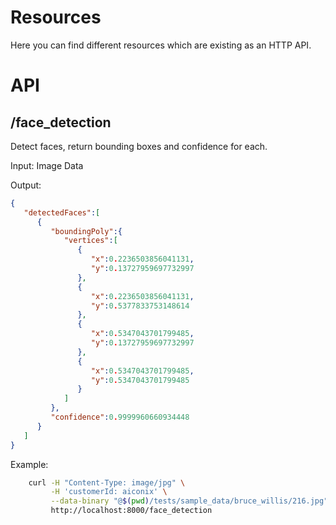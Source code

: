 # Resources	

Here you can find different resources which are existing as an HTTP API.

# API


## /face_detection

Detect faces, return bounding boxes and confidence for each.

Input: Image Data

Output:
```json
{
   "detectedFaces":[
      {
         "boundingPoly":{
            "vertices":[
               {
                  "x":0.2236503856041131,
                  "y":0.13727959697732997
               },
               {
                  "x":0.2236503856041131,
                  "y":0.5377833753148614
               },
               {
                  "x":0.5347043701799485,
                  "y":0.13727959697732997
               },
               {
                  "x":0.5347043701799485,
                  "y":0.5347043701799485
               }
            ]
         },
         "confidence":0.9999960660934448
      }
   ]
}
```

Example:
```bash
    curl -H "Content-Type: image/jpg" \
         -H 'customerId: aiconix' \
         --data-binary "@$(pwd)/tests/sample_data/bruce_willis/216.jpg" \
         http://localhost:8000/face_detection
```
